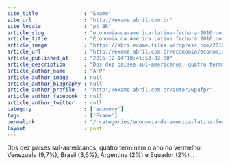 ```yaml
---
site_title               : "Exame"
site_url                 : "http://exame.abril.com.br"
site_locale              : "pt_BR"
article_slug             : "economia-da-america-latina-fechara-2016-com-contracao-de-1-1"
article_title            : "Economia da América Latina fechará 2016 com contração de 1,1%"
article_image            : "https://abrilexame.files.wordpress.com/2016/12/size_960_16_9_america-latina3.jpg?quality=70&strip=all&w=920"
article_url              : "http://exame.abril.com.br/economia/economia-da-america-latina-fechara-2016-com-contracao-de-11/"
article_published_at     : "2016-12-14T18:41:53-02:00"
article_description      : "Dos dez países sul-americanos, quatro terminam o ano no vermelho: Venezuela (9,7%), Brasil (3,6%), Argentina (2%) e Equador (2%)..."
article_author_name      : "AFP"
article_author_image     : null
article_author_biography : null
article_author_profile   : "http://exame.abril.com.br/autor/wpafp/"
article_author_facebook  : null
article_author_twitter   : null
category                 : ['economy']
tags                     : ['Exame']
permalink                : "/:categories/economia-da-america-latina-fechara-2016-com-contracao-de-1-1/"
layout                   : post
---
```


Dos dez países sul-americanos, quatro terminam o ano no vermelho: Venezuela (9,7%), Brasil (3,6%), Argentina (2%) e Equador (2%)...
